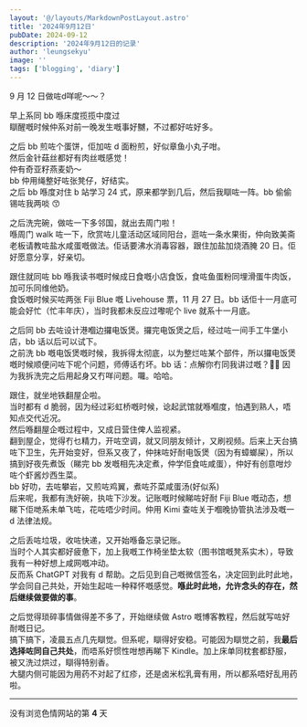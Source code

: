 ```yaml
---
layout: '@/layouts/MarkdownPostLayout.astro'
title: '2024年9月12日'
pubDate: 2024-09-12
description: '2024年9月12日的记录'
author: 'leungsekyu'
image: ''
tags: ['blogging', 'diary']
---
```


9 月 12 日做咗d咩呢～～？

早上系同 bb 喺床度揽揽中度过  
瞓醒嘅时候仲系对前一晚发生嘅事好嬲，不过都好咗好多。

之后 bb 煎咗个蛋饼，佢加咗 d 面粉煎，好似章鱼小丸子咁。  
然后金针菇丝都好有肉丝嘅感觉！  
仲有奇亚籽燕麦奶～  
bb 仲用绳整好咗张凳仔，好结实。  
之后 bb 喺度对住 b 站学习 24 式，原来都学到几后，然后我瞓咗一阵。bb 偷偷锡咗我两啖 😙

之后洗完碗，做咗一下多邻国，就出去周门啦！  
喺周门 walk 咗一下，欣赏咗儿童活动区域同阳台，逛咗一条水果街，仲向致美斋老板请教咗盐水咸蛋嘅做法。佢话要沸水消毒容器，跟住加盐加烧酒腌 20 日。佢好愿意分享，好亲切。

跟住就同咗 bb 喺我读书嘅时候成日食嘅小店食饭，食咗鱼蛋粉同埋滑蛋牛肉饭，加可乐同维他奶。  
食饭嘅时候买咗两张 Fiji Blue 嘅 Livehouse 票，11 月 27 日。bb 话佢十一月底可能会好忙（忙丰年庆），当时我都未反应过嚟呢个 live 就系十一月底。

之后同 bb 去咗设计港嗰边攞电饭煲。攞完电饭煲之后，经过咗一间手工牛堡小店，bb 话以后可以试下。  
之前洗 bb 嘅电饭煲嘅时候，我拆得太彻底，以为整烂咗某个部件，所以攞电饭煲嘅时候顺便问咗下呢个问题，师傅话冇坏。bb 话：点解你冇同我讲过嘅？🙈🙈 因为我拆洗完之后用起身又冇咩问题。囖。哈哈。

跟住，就坐地铁翻屋企啦。  
当时都有 d 脆弱，因为经过彩虹桥嘅时候，谂起武馆就喺嗰度，怕遇到熟人，唔知点交代近况。  
然后喺翻屋企嘅过程中，又成日营住俾人监视紧。  
翻到屋企，觉得冇乜精力，开咗空调，就又同朋友倾计，又刷视频。后来上天台搞咗下卫生，先开始变好，但系又夜了，仲抹咗好耐电饭煲（因为有蟑螂屎），所以搞到好夜先煮饭（睇完 bb 发嘅相先决定煮，仲学佢食咗咸蛋），仲好有创意咁炒咗个虾酱炒西生菜。  
bb 好叻，去咗攀岩，又煎咗鸡翼，煮咗芥菜咸蛋汤(好似系)  
后来呢，我都有洗好碗，执咗下沙发。记账嘅时候睇咗好耐 Fiji Blue 嘅动态，想睇下佢哋系未单飞咗，花咗唔少时间。仲用 Kimi 查咗关于嗰晚协管执法涉及嘅一 d 法律法规。

之后丢咗垃圾，收咗快递，又开始喺备忘录记账。  
当时个人其实都好疲惫下，加上我嘅工作椅坐垫太软（图书馆嘅凳系实木），导致我有一种好想上咸网嘅冲动。  
反而系 ChatGPT 对我有 d 帮助。之后见到自己嘅微信签名，决定回到此时此地，学会同自己共处，开始生起咗一种释怀嘅感觉。**喺此时此地，允许念头的存在，然后继续做要做的事**。

之后觉得琐碎事情做得差不多了，开始继续做 Astro 嘅博客教程，然后就写咗好耐嘅日记。  
搞下搞下，凌晨五点几先瞓觉。但系呢，瞓得好安稳。可能因为瞓觉之前，我**最后选择咗同自己共处**，而唔系好惯性咁想再睇下 Kindle。加上床单同枕套都舒服，被又洗过烘过，瞓得特别香。  
大腿内侧可能因为用药不对起了红疹，还是卤米松乳膏有用，所以都系唔好乱用药啦。

<hr/>

没有浏览色情网站的第 **4** 天
